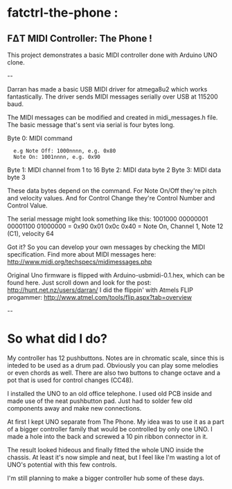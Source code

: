# fatctrl-the-phone :
## FΔT MIDI Controller: The Phone !

This project demonstrates a basic MIDI controller done with
Arduino UNO clone.

--

Darran has made a basic USB MIDI driver for atmega8u2 which works fantastically. 
The driver sends MIDI messages serially over USB at 115200 baud.

The MIDI messages can be modified and created in midi_messages.h file. The basic message that's sent via serial is four bytes long.

Byte 0: MIDI command
```
  e.g Note Off: 1000nnnn, e.g. 0x80
  Note On: 1001nnnn, e.g. 0x90
```

Byte 1: MIDI channel from 1 to 16
Byte 2: MIDI data byte 2
Byte 3: MIDI data byte 3

These data bytes depend on the command. For Note On/Off they're pitch and velocity values.
And for Control Change they're Control Number and Control Value.

The serial message might look something like this:
1001000 00000001 00001100 01000000 
= 0x90 0x01 0x0c 0x40
= Note On, Channel 1, Note 12 (C1), velocity 64

Got it? So you can develop your own messages by checking the MIDI specification.
Find more about MIDI messages here: http://www.midi.org/techspecs/midimessages.php

Original Uno firmware is flipped with Arduino-usbmidi-0.1.hex, which can be found here. Just scroll down and look for the post:
http://hunt.net.nz/users/darran/
I did the flippin' with Atmels FLIP progammer:
http://www.atmel.com/tools/flip.aspx?tab=overview

--
# So what did I do?

My controller has 12 pushbuttons. Notes are in chromatic scale, since 
this is inteded to be used as a drum pad. Obviously you can play some melodies
or even chords as well. There are also two buttons to change octave and a pot 
that is used for control changes (CC48).

I installed the UNO to an old office telephone. I used old PCB inside and made use of
the neat pushbutton pad. Just had to solder few old components away and make new connections.

At first I kept UNO separate from The Phone. My idea was to use it as a part of a bigger
controller family that would be controlled by only one UNO. I made a hole into the back 
and screwed a 10 pin ribbon connector in it. 

The result looked hideous and finally fitted the whole UNO inside the chassis. At least it's
now simple and neat, but I feel like I'm wasting a lot of UNO's potential with this few controls. 

I'm still planning to make a bigger controller hub some of these days.
